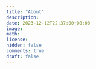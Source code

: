 ```yaml
---
title: "About"
description: 
date: 2023-12-12T22:37:00+08:00
image: 
math: 
license: 
hidden: false
comments: true
draft: false
---
```

